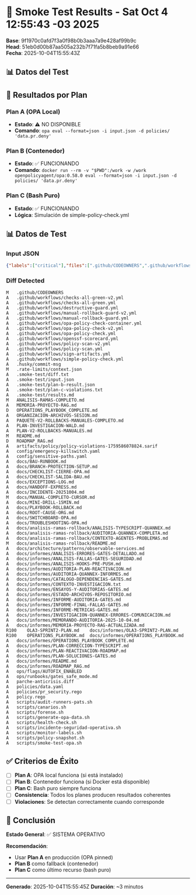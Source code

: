 # 🧪 Smoke Test Results - Sat Oct  4 12:55:43 -03 2025

**Base**: 9f1970c0afd7f3a0f98b0b3aaa7a9e428af99b9c  
**Head**: 51eb0d00b87aa505a232b7f71fa5b8beb9a91e66  
**Fecha**: 2025-10-04T15:55:43Z

## 📊 Datos del Test


## 🎯 Resultados por Plan

### Plan A (OPA Local)
- **Estado**: ⚠️ NO DISPONIBLE
- **Comando**: `opa eval --format=json -i input.json -d policies/ 'data.pr.deny'`

### Plan B (Contenedor)
- **Estado**: ✅ FUNCIONANDO
- **Comando**: `docker run --rm -v "$PWD":/work -w /work openpolicyagent/opa:0.58.0 eval --format=json -i input.json -d policies/ 'data.pr.deny'`

### Plan C (Bash Puro)
- **Estado**: ✅ FUNCIONANDO
- **Lógica**: Simulación de simple-policy-check.yml

## 📊 Datos de Test

### Input JSON
```json
{"labels":["critical"],"files":[".github/CODEOWNERS",".github/workflows/checks-all-green-v2.yml",".github/workflows/checks-all-green.yml",".github/workflows/destructive-guard.yml",".github/workflows/manual-rollback-guard-v2.yml",".github/workflows/manual-rollback-guard.yml",".github/workflows/opa-policy-check-container.yml",".github/workflows/opa-policy-check-v2.yml",".github/workflows/opa-policy-check.yml",".github/workflows/openssf-scorecard.yml",".github/workflows/policy-scan-v2.yml",".github/workflows/policy-scan.yml",".github/workflows/sign-artifacts.yml",".github/workflows/simple-policy-check.yml",".husky/commit-msg",".rate-limits/context.json",".smoke-test/diff.txt",".smoke-test/input.json",".smoke-test/plan-b-result.json",".smoke-test/plan-c-violations.txt",".smoke-test/results.md","ANALISIS-RAMAS-COMPLETO.md","MEMORIA-PROYECTO-RAG.md","OLA3-SPRINT2-PLAN.md","OPERATIONS_PLAYBOOK.md","OPERATIONS_PLAYBOOK_COMPLETE.md","ORGANIZACION-ARCHIVOS-SESION.md","PAQUETE-V2-ROLLBACKS-MANUALES-COMPLETO.md","PLAN-INVESTIGACION-WALD.md","PLAN-V2-ROLLBACKS-MANUALES.md","README.md","ROADMAP_RAG.md","artifacts/policy/policy-violations-1759586078824.sarif","config/emergency-killswitch.yaml","config/sensitive-paths.yaml","docs/BAU-RUNBOOK.md","docs/BRANCH-PROTECTION-SETUP.md","docs/CHECKLIST-CIERRE-OPA.md","docs/CHECKLIST-SALIDA-BAU.md","docs/EXCEPTIONS-LOG.md","docs/HANDOFF-EXPRESS.md","docs/INCIDENTE-20251004.md","docs/MANUAL-COMPLETO-CURSOR.md","docs/MINI-DRILL-15MIN.md","docs/PLAYBOOK-ROLLBACK.md","docs/ROOT-CAUSE-ORG.md","docs/SWITCHBOARD-OPA.md","docs/TROUBLESHOOTING-OPA.md","docs/analisis-ramas-rollback/ANALISIS-TYPESCRIPT-QUANNEX.md","docs/analisis-ramas-rollback/AUDITORIA-QUANNEX-COMPLETA.md","docs/analisis-ramas-rollback/CONTEXTO-AGENTES-PROBLEMAS.md","docs/analisis-ramas-rollback/README.md","docs/architecture/patterns/observable-services.md","docs/informes/ANALISIS-ERRORES-GATES-DETALLADO.md","docs/informes/ANALISIS-FALLAS-GATES-SEGURIDAD.md","docs/informes/ANALISIS-HOOKS-PRE-PUSH.md","docs/informes/AUDITORIA-PLAN-REACTIVACION.md","docs/informes/AUDITORIA-QUANNEX-INFORMES.md","docs/informes/CATALOGO-DEPENDENCIAS-GATES.md","docs/informes/CONTEXTO-INVESTIGACION.txt","docs/informes/ENSAYOS-Y-AUDITORIAS-GATES.md","docs/informes/ESTADO-ARCHIVOS-REPOSITORIO.md","docs/informes/INFORME-AUDITORIA-GATES.md","docs/informes/INFORME-FINAL-FALLAS-GATES.md","docs/informes/INFORME-METRICAS-GATES.md","docs/informes/INVESTIGACION-QUANNEX-ERRORES-COMUNICACION.md","docs/informes/MEMORANDO-AUDITORIA-2025-10-04.md","docs/informes/MEMORIA-PROYECTO-RAG-ACTUALIZADA.md","docs/informes/OLA3-SPRINT2-PLAN.md","docs/informes/OPERATIONS_PLAYBOOK.md","docs/informes/OPERATIONS_PLAYBOOK_COMPLETE.md","docs/informes/PLAN-CORRECCION-TYPESCRIPT.md","docs/informes/PLAN-REACTIVACION-ROADMAP.md","docs/informes/PLAN-SOLUCIONES-GATES.md","docs/informes/README.md","docs/informes/ROADMAP_RAG.md","ops/flags/AUTOFIX_ENABLED","ops/runbooks/gates_safe_mode.md","parche-anticrisis.diff","policies/data.yaml","policies/pr_security.rego","policy.rego","scripts/audit-runners-pats.sh","scripts/canarios.sh","scripts/forense.sh","scripts/generate-opa-data.sh","scripts/health-check.sh","scripts/incidente-seguridad-operativa.sh","scripts/monitor-labels.sh","scripts/policy-snapshot.sh","scripts/smoke-test-opa.sh"],"deleted_files":["OPERATIONS_PLAYBOOK_COMPLETE.md","ROADMAP_RAG.md"]}
```

### Diff Detected
```
M	.github/CODEOWNERS
A	.github/workflows/checks-all-green-v2.yml
A	.github/workflows/checks-all-green.yml
A	.github/workflows/destructive-guard.yml
A	.github/workflows/manual-rollback-guard-v2.yml
A	.github/workflows/manual-rollback-guard.yml
A	.github/workflows/opa-policy-check-container.yml
A	.github/workflows/opa-policy-check-v2.yml
A	.github/workflows/opa-policy-check.yml
A	.github/workflows/openssf-scorecard.yml
A	.github/workflows/policy-scan-v2.yml
A	.github/workflows/policy-scan.yml
A	.github/workflows/sign-artifacts.yml
A	.github/workflows/simple-policy-check.yml
A	.husky/commit-msg
M	.rate-limits/context.json
A	.smoke-test/diff.txt
A	.smoke-test/input.json
A	.smoke-test/plan-b-result.json
A	.smoke-test/plan-c-violations.txt
A	.smoke-test/results.md
M	ANALISIS-RAMAS-COMPLETO.md
A	MEMORIA-PROYECTO-RAG.md
D	OPERATIONS_PLAYBOOK_COMPLETE.md
A	ORGANIZACION-ARCHIVOS-SESION.md
A	PAQUETE-V2-ROLLBACKS-MANUALES-COMPLETO.md
A	PLAN-INVESTIGACION-WALD.md
A	PLAN-V2-ROLLBACKS-MANUALES.md
M	README.md
D	ROADMAP_RAG.md
A	artifacts/policy/policy-violations-1759586078824.sarif
A	config/emergency-killswitch.yaml
A	config/sensitive-paths.yaml
A	docs/BAU-RUNBOOK.md
A	docs/BRANCH-PROTECTION-SETUP.md
A	docs/CHECKLIST-CIERRE-OPA.md
A	docs/CHECKLIST-SALIDA-BAU.md
A	docs/EXCEPTIONS-LOG.md
A	docs/HANDOFF-EXPRESS.md
A	docs/INCIDENTE-20251004.md
M	docs/MANUAL-COMPLETO-CURSOR.md
A	docs/MINI-DRILL-15MIN.md
A	docs/PLAYBOOK-ROLLBACK.md
A	docs/ROOT-CAUSE-ORG.md
A	docs/SWITCHBOARD-OPA.md
A	docs/TROUBLESHOOTING-OPA.md
A	docs/analisis-ramas-rollback/ANALISIS-TYPESCRIPT-QUANNEX.md
A	docs/analisis-ramas-rollback/AUDITORIA-QUANNEX-COMPLETA.md
A	docs/analisis-ramas-rollback/CONTEXTO-AGENTES-PROBLEMAS.md
M	docs/analisis-ramas-rollback/README.md
A	docs/architecture/patterns/observable-services.md
A	docs/informes/ANALISIS-ERRORES-GATES-DETALLADO.md
A	docs/informes/ANALISIS-FALLAS-GATES-SEGURIDAD.md
A	docs/informes/ANALISIS-HOOKS-PRE-PUSH.md
A	docs/informes/AUDITORIA-PLAN-REACTIVACION.md
A	docs/informes/AUDITORIA-QUANNEX-INFORMES.md
A	docs/informes/CATALOGO-DEPENDENCIAS-GATES.md
A	docs/informes/CONTEXTO-INVESTIGACION.txt
A	docs/informes/ENSAYOS-Y-AUDITORIAS-GATES.md
A	docs/informes/ESTADO-ARCHIVOS-REPOSITORIO.md
A	docs/informes/INFORME-AUDITORIA-GATES.md
A	docs/informes/INFORME-FINAL-FALLAS-GATES.md
A	docs/informes/INFORME-METRICAS-GATES.md
A	docs/informes/INVESTIGACION-QUANNEX-ERRORES-COMUNICACION.md
A	docs/informes/MEMORANDO-AUDITORIA-2025-10-04.md
A	docs/informes/MEMORIA-PROYECTO-RAG-ACTUALIZADA.md
R100	OLA3-SPRINT2-PLAN.md	docs/informes/OLA3-SPRINT2-PLAN.md
R100	OPERATIONS_PLAYBOOK.md	docs/informes/OPERATIONS_PLAYBOOK.md
A	docs/informes/OPERATIONS_PLAYBOOK_COMPLETE.md
A	docs/informes/PLAN-CORRECCION-TYPESCRIPT.md
A	docs/informes/PLAN-REACTIVACION-ROADMAP.md
A	docs/informes/PLAN-SOLUCIONES-GATES.md
A	docs/informes/README.md
A	docs/informes/ROADMAP_RAG.md
A	ops/flags/AUTOFIX_ENABLED
A	ops/runbooks/gates_safe_mode.md
A	parche-anticrisis.diff
A	policies/data.yaml
A	policies/pr_security.rego
A	policy.rego
A	scripts/audit-runners-pats.sh
A	scripts/canarios.sh
A	scripts/forense.sh
A	scripts/generate-opa-data.sh
A	scripts/health-check.sh
A	scripts/incidente-seguridad-operativa.sh
A	scripts/monitor-labels.sh
A	scripts/policy-snapshot.sh
A	scripts/smoke-test-opa.sh
```

## ✅ Criterios de Éxito

- [ ] **Plan A**: OPA local funciona (si está instalado)
- [ ] **Plan B**: Contenedor funciona (si Docker está disponible)
- [ ] **Plan C**: Bash puro siempre funciona
- [ ] **Consistencia**: Todos los planes producen resultados coherentes
- [ ] **Violaciones**: Se detectan correctamente cuando corresponde

## 🎯 Conclusión

**Estado General**: ✅ SISTEMA OPERATIVO

**Recomendación**: 
- Usar **Plan A** en producción (OPA pinned)
- **Plan B** como fallback (contenedor)
- **Plan C** como último recurso (bash puro)

---
**Generado**: 2025-10-04T15:55:45Z
**Duración**: ~3 minutos
